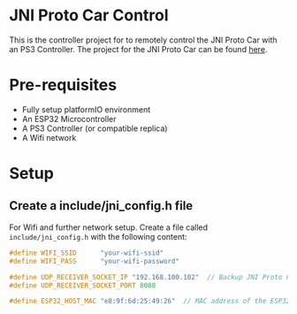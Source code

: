 JNI Proto Car Control
=====================
This is the controller project for to remotely control the JNI Proto Car with an PS3 Controller.
The project for the JNI Proto Car can be found [here](https://github.com/mopore/jni-proto-car-base).


# Pre-requisites
* Fully setup platformIO environment
* An ESP32 Microcontroller
* A PS3 Controller (or compatible replica)
* A Wifi network


# Setup
## Create a include/jni_config.h file
For Wifi and further network setup. Create a file called `include/jni_config.h` with the following content:

```c
#define WIFI_SSID      "your-wifi-ssid"
#define WIFI_PASS      "your-wifi-password"

#define UDP_RECEIVER_SOCKET_IP "192.168.100.102"  // Backup JNI Proto Car
#define UDP_RECEIVER_SOCKET_PORT 8080

#define ESP32_HOST_MAC "e8:9f:6d:25:49:26"  // MAC address of the ESP32 linked with PS3 Controller
```